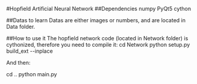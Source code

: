 #Hopfield Artificial Neural Network
##Dependencies
numpy
PyQt5
cython

##Datas to learn
Datas are either images or numbers, and are located in Data folder. 

##How to use it
The hopfield network code (located in Network folder) is cythonized, therefore you need
to compile it:
cd Network
python setup.py build_ext --inplace

And then: 

cd .. 
python main.py




